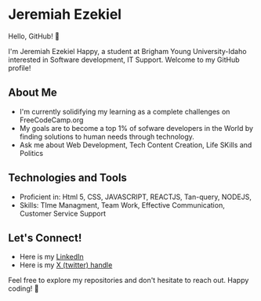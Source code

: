 # Jeremiah Ezekiel

Hello, GitHub! 👋

I'm Jeremiah Ezekiel Happy, a student at Brigham Young University-Idaho interested in Software development, IT Support. Welcome to my GitHub profile!

## About Me

- I'm currently solidifying my learning as a complete challenges on FreeCodeCamp.org
- My goals are to become a top 1% of sofware developers in the World by finding solutions to human needs through technology.
- Ask me about Web Development, Tech Content Creation, Life SKills and Politics

## Technologies and Tools

- Proficient in: Html 5, CSS, JAVASCRIPT, REACTJS, Tan-query, NODEJS,
- Skills: TIme Managment, Team Work, Effective Communication, Customer Service Support

## Let's Connect!

- Here is my  <a href="https://www.linkedin.com/in/jeremiahezekiel">LinkedIn</a>
- Here is my  <a href="https://x.com/doctorzikboy">X (twitter) handle</a>

Feel free to explore my repositories and don't hesitate to reach out. Happy coding! 🚀
